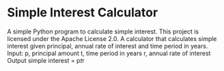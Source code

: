 # Simple Interest Calculator

A simple Python program to calculate simple interest. This project is licensed under the Apache License 2.0.
A calculator that calculates simple interest given principal, annual rate of interest and time period in years.
Input:
   p, principal amount
   t, time period in years
   r, annual rate of interest
Output
   simple interest = p*t*r
   
